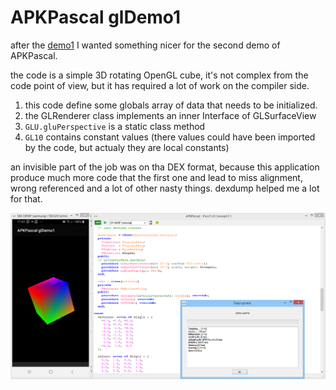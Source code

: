 # APKPascal glDemo1

after the [demo1](../demo1) I wanted something nicer for the second demo of APKPascal.

the code is a simple 3D rotating OpenGL cube, it's not complex from the code point of view, but it has required a lot of work on the compiler side.

1. this code define some globals array of data that needs to be initialized.
2. the GLRenderer class implements an inner Interface of GLSurfaceView
3. `GLU.gluPerspective` is a static class method
5. `GL10` contains constant values (there values could have been imported by the code, but actualy they are local constants)

an invisible part of the job was on tha DEX format, because this application produce much more code that the first one and lead to miss alignment, wrong referenced and a lot of other nasty things. dexdump helped me a lot for that.

![demo1](screenshot.png)